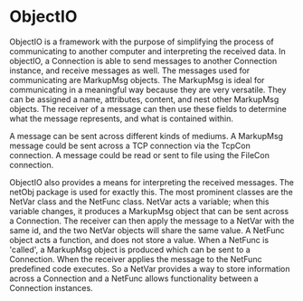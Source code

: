 ObjectIO
========
ObjectIO is a framework with the purpose of simplifying the process of communicating to another computer and interpreting the received data. In objectIO, a Connection is able to send messages to another Connection instance, and receive messages as well. The messages used for communicating are MarkupMsg objects. The MarkupMsg is ideal for communicating in a meaningful way because they are very versatile. They can be assigned a name, attributes, content, and nest other MarkupMsg objects. The receiver of a message can then use these fields to determine what the message represents, and what is contained within.

A message can be sent across different kinds of mediums. A MarkupMsg message could be sent across a TCP connection via the TcpCon connection. A message could be read or sent to file using the FileCon connection.

ObjectIO also provides a means for interpreting the received messages. The netObj package is used for exactly this. The most prominent classes are the NetVar class and the NetFunc class. NetVar acts a variable; when this variable changes, it produces a MarkupMsg object that can be sent across a Connection. The receiver can then apply the message to a NetVar with the same id, and the two NetVar objects will share the same value. A NetFunc object acts a function, and does not store a value. When a NetFunc is 'called', a MarkupMsg object is produced which can be sent to a Connection. When the receiver applies the message to the NetFunc predefined code executes. So a NetVar provides a way to store information across a Connection and a NetFunc allows functionality between a Connection instances.
